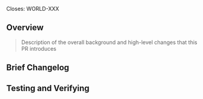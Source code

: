 Closes: WORLD-XXX

<!---
Add a prefix to indicate what kind of release this pull request corresponds to:
  feat, fix, docs, style, refactor, perf, test, build, ci, chore, revert
--->

## Overview

> Description of the overall background and high-level changes that this PR introduces

<!---
Example: This pull request improves documentation of area A by adding ...
--->

## Brief Changelog

<!---
Example:
- The metadata is stored in the blob store on job creation time as a persistent artifact
- Deployments RPC transmits only the blob storage reference
- Daemons retrieve the RPC data from the blob cache
--->

## Testing and Verifying

<!---
Pick one of the following options:

- This change is a trivial rework/code cleanup without any test coverage.

- This change is already covered by existing tests, such as <describe test>.

- This change added tests and can be verified as follows:
    - Added unit test that validates ...
    - Added integration tests for end-to-end deployment with ...
    - Extended integration test for ...
    - Manually verified the change by ...
--->
